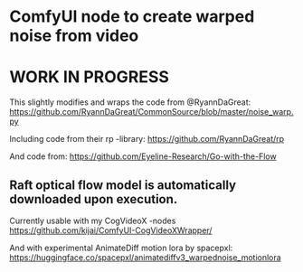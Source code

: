 # ComfyUI node to create warped noise from video

# WORK IN PROGRESS

This slightly modifies and wraps the code from @RyannDaGreat: https://github.com/RyannDaGreat/CommonSource/blob/master/noise_warp.py

Including code from their rp -library: https://github.com/RyannDaGreat/rp

And code from: https://github.com/Eyeline-Research/Go-with-the-Flow

## Raft optical flow model is automatically downloaded upon execution.

Currently usable with my CogVideoX -nodes https://github.com/kijai/ComfyUI-CogVideoXWrapper/

And with experimental AnimateDiff motion lora by spacepxl: https://huggingface.co/spacepxl/animatediffv3_warpednoise_motionlora
